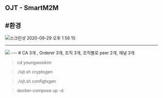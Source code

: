 OJT - SmartM2M
---
#환경
---
![스크린샷 2020-09-29 오후 1 56 15](https://user-images.githubusercontent.com/38308305/94514190-8b765680-025b-11eb-87f4-121f319eece5.png)

---
<img src="https://user-images.githubusercontent.com/38308305/94513480-bfe91300-0259-11eb-9462-6bac6199cc46.png">
---
# CA 3개 , Orderer 3개, 조직 3개, 조직별로 peer 2개, 채널 3개

> cd youngwookim

> ./ojt.sh cryptogen

> ./ojt.sh configtxgen

> docker-compose up -d



